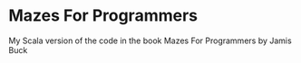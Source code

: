 # Mazes For Programmers
My Scala version of the code in the book Mazes For Programmers by Jamis Buck